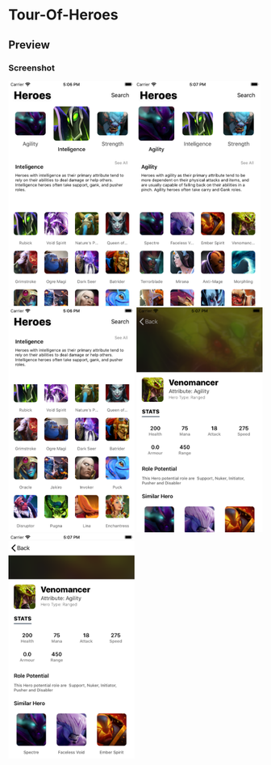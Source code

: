 # Tour-Of-Heroes

## Preview
### Screenshot
<img width="250" height="445" src="1.png"/><img width="250" height="445" src="2.png"/><img width="250" height="445" src="3.png"/>
<img width="250" height="445" src="4.png"/><img width="250" height="445" src="5.png"/>
